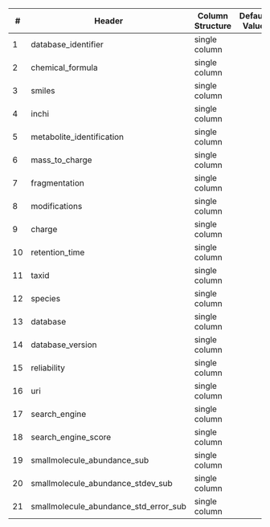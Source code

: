 | # |Header  | Column Structure  | Default Value  | Required | Min Length | Max Length | Controlled Terms |
|---|--------|-------------------|----------------|----------|------------|------------|------------------|
| 1 | database_identifier | single column |  | False | - | - | |
| 2 | chemical_formula | single column |  | False | - | - | |
| 3 | smiles | single column |  | False | - | - | |
| 4 | inchi | single column |  | False | - | - | |
| 5 | metabolite_identification | single column |  | True | 2 | - | |
| 6 | mass_to_charge | single column |  | False | - | - | |
| 7 | fragmentation | single column |  | False | - | - | |
| 8 | modifications | single column |  | False | - | - | |
| 9 | charge | single column |  | False | - | - | |
| 10 | retention_time | single column |  | False | - | - | |
| 11 | taxid | single column |  | False | - | - | |
| 12 | species | single column |  | False | - | - | |
| 13 | database | single column |  | False | - | - | |
| 14 | database_version | single column |  | False | - | - | |
| 15 | reliability | single column |  | False | - | - | |
| 16 | uri | single column |  | False | - | - | |
| 17 | search_engine | single column |  | False | - | - | |
| 18 | search_engine_score | single column |  | False | - | - | |
| 19 | smallmolecule_abundance_sub | single column |  | False | - | - | |
| 20 | smallmolecule_abundance_stdev_sub | single column |  | False | - | - | |
| 21 | smallmolecule_abundance_std_error_sub | single column |  | False | - | - | |
